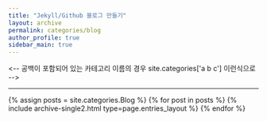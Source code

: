```yaml
---
title: "Jekyll/Github 블로그 만들기"
layout: archive
permalink: categories/blog
author_profile: true
sidebar_main: true
---
```


<-- 공백이 포함되어 있는 카테고리 이름의 경우 site.categories['a b c'] 이런식으로 -->

***

{% assign posts = site.categories.Blog %}
{% for post in posts %} {% include archive-single2.html type=page.entries_layout %} {% endfor %}
